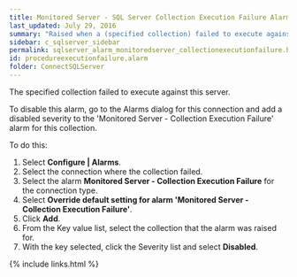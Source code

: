 ```yaml
---
title: ﻿Monitored Server - SQL Server Collection Execution Failure Alarm
last_updated: July 29, 2016
summary: "Raised when a (specified collection) failed to execute against the server."
sidebar: c_sqlserver_sidebar
permalink: sqlserver_alarm_monitoredserver_collectionexecutionfailure.html
id: procedureexecutionfailure.alarm
folder: ConnectSQLServer
---
```



The specified collection failed to execute against this server.

To disable this alarm, go to the Alarms dialog for this connection and add a disabled severity to the 'Monitored Server - Collection Execution Failure' alarm for this collection.

To do this:

1. Select **Configure \| Alarms**.
2. Select the connection where the collection failed.
3. Select the alarm **Monitored Server - Collection Execution Failure** for the connection type.
4. Select **Override default setting for alarm 'Monitored Server - Collection Execution Failure'**.
5. Click **Add**.
6. From the Key value list, select the collection that the alarm was raised for.
7. With the key selected, click the Severity list and select **Disabled**.


{% include links.html %}

